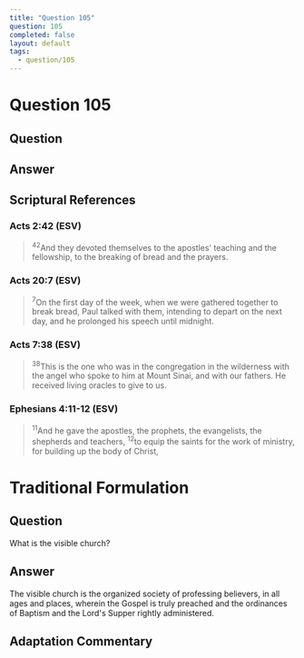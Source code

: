 ```yaml
---
title: "Question 105"
question: 105
completed: false
layout: default
tags:
  - question/105
---
```

# Question 105

## Question


## Answer


## Scriptural References
### Acts 2:42 (ESV)
> <sup>42</sup>And they devoted themselves to the apostles' teaching and the fellowship, to the breaking of bread and the prayers.

### Acts 20:7 (ESV)
> <sup>7</sup>On the first day of the week, when we were gathered together to break bread, Paul talked with them, intending to depart on the next day, and he prolonged his speech until midnight.

### Acts 7:38 (ESV)
> <sup>38</sup>This is the one who was in the congregation in the wilderness with the angel who spoke to him at Mount Sinai, and with our fathers. He received living oracles to give to us.

### Ephesians 4:11-12 (ESV)
> <sup>11</sup>And he gave the apostles, the prophets, the evangelists, the shepherds and teachers,
> <sup>12</sup>to equip the saints for the work of ministry, for building up the body of Christ,

# Traditional Formulation
## Question
What is the visible church?

## Answer
The visible church is the organized society of professing believers, in all ages and places, wherein the Gospel is truly preached and the ordinances of Baptism and the Lord's Supper rightly administered.

## Adaptation Commentary
